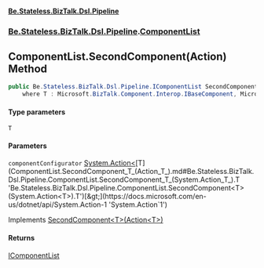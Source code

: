 #### [Be.Stateless.BizTalk.Dsl.Pipeline](README.md 'README')
### [Be.Stateless.BizTalk.Dsl.Pipeline](Be.Stateless.BizTalk.Dsl.Pipeline.md 'Be.Stateless.BizTalk.Dsl.Pipeline').[ComponentList](ComponentList.md 'Be.Stateless.BizTalk.Dsl.Pipeline.ComponentList')

## ComponentList.SecondComponent<T>(Action<T>) Method

```csharp
public Be.Stateless.BizTalk.Dsl.Pipeline.IComponentList SecondComponent<T>(System.Action<T> componentConfigurator)
    where T : Microsoft.BizTalk.Component.Interop.IBaseComponent, Microsoft.BizTalk.Component.Interop.IPersistPropertyBag;
```
#### Type parameters

<a name='Be.Stateless.BizTalk.Dsl.Pipeline.ComponentList.SecondComponent_T_(System.Action_T_).T'></a>

`T`
#### Parameters

<a name='Be.Stateless.BizTalk.Dsl.Pipeline.ComponentList.SecondComponent_T_(System.Action_T_).componentConfigurator'></a>

`componentConfigurator` [System.Action&lt;](https://docs.microsoft.com/en-us/dotnet/api/System.Action-1 'System.Action`1')[T](ComponentList.SecondComponent_T_(Action_T_).md#Be.Stateless.BizTalk.Dsl.Pipeline.ComponentList.SecondComponent_T_(System.Action_T_).T 'Be.Stateless.BizTalk.Dsl.Pipeline.ComponentList.SecondComponent<T>(System.Action<T>).T')[&gt;](https://docs.microsoft.com/en-us/dotnet/api/System.Action-1 'System.Action`1')

Implements [SecondComponent&lt;T&gt;(Action&lt;T&gt;)](IComponentList.SecondComponent_T_(Action_T_).md 'Be.Stateless.BizTalk.Dsl.Pipeline.IComponentList.SecondComponent<T>(System.Action<T>)')

#### Returns
[IComponentList](IComponentList.md 'Be.Stateless.BizTalk.Dsl.Pipeline.IComponentList')